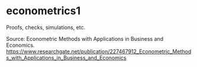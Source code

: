 # econometrics1
Proofs, checks, simulations, etc.


Source: 
Econometric Methods with Applications in Business and Economics.
https://www.researchgate.net/publication/227467912_Econometric_Methods_with_Applications_in_Business_and_Economics

